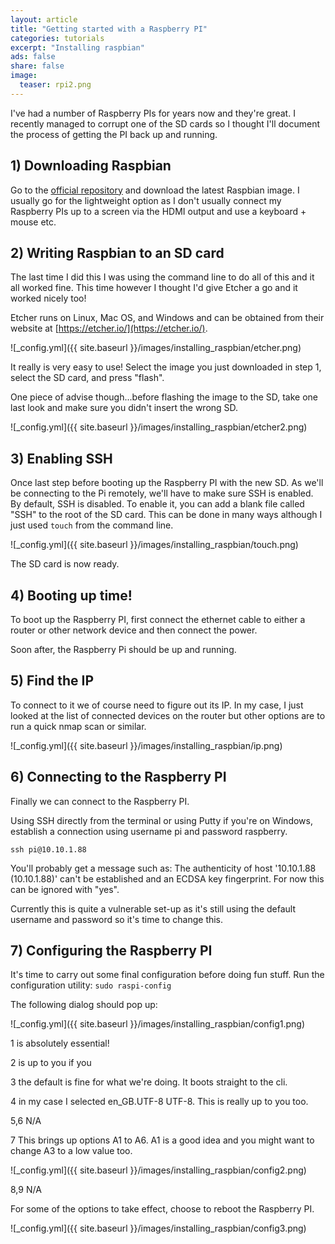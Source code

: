 ```yaml
---
layout: article
title: "Getting started with a Raspberry PI"
categories: tutorials
excerpt: "Installing raspbian"
ads: false
share: false
image:
  teaser: rpi2.png
---
```


I've had a number of Raspberry PIs for years now and they're great. I recently managed to corrupt one of the SD cards so I thought I'll document the process of getting the PI back up and running.

## 1) Downloading Raspbian

Go to the [official repository](https://www.raspberrypi.org/downloads/raspbian/) and download the latest Raspbian image. I usually go for the lightweight option as I don't usually connect my Raspberry PIs up to a screen via the HDMI output and use a keyboard + mouse etc.

## 2) Writing Raspbian to an SD card

The last time I did this I was using the command line to do all of this and it all worked fine. This time however I thought I'd give Etcher a go and it worked nicely too!

Etcher runs on Linux, Mac OS, and Windows and can be obtained from their website at [https://etcher.io/](https://etcher.io/).

![_config.yml]({{ site.baseurl }}/images/installing_raspbian/etcher.png)

It really is very easy to use! Select the image you just downloaded in step 1, select the SD card, and press "flash".

One piece of advise though...before flashing the image to the SD, take one last look and make sure you didn't insert the wrong SD.

![_config.yml]({{ site.baseurl }}/images/installing_raspbian/etcher2.png)

## 3) Enabling SSH

Once last step before booting up the Raspberry PI with the new SD. As we'll be connecting to the Pi remotely, we'll have to make sure SSH is enabled. By default, SSH is disabled. To enable it, you can add a blank file called "SSH" to the root of the SD card. This can be done in many ways although I just used ```touch``` from the command line.

![_config.yml]({{ site.baseurl }}/images/installing_raspbian/touch.png)

The SD card is now ready.


## 4) Booting up time!

To boot up the Raspberry PI, first connect the ethernet cable to either a router or other network device and then connect the power.

Soon after, the Raspberry Pi should be up and running.


## 5) Find the IP

To connect to it we of course need to figure out its IP. In my case, I just looked at the list of connected devices on the router but other options are to run a quick nmap scan or similar.

![_config.yml]({{ site.baseurl }}/images/installing_raspbian/ip.png)


## 6) Connecting to the Raspberry PI

Finally we can connect to the Raspberry PI.

Using SSH directly from the terminal or using Putty if you're on Windows, establish a connection using username pi and password raspberry.

```ssh pi@10.10.1.88```

You'll probably get a message such as: The authenticity of host '10.10.1.88 (10.10.1.88)' can't be established and an ECDSA key fingerprint. For now this can be ignored with "yes".

Currently this is quite a vulnerable set-up as it's still using the default username and password so it's time to change this.

## 7) Configuring the Raspberry PI

It's time to carry out some final configuration before doing fun stuff.
Run the configuration utility: ```sudo raspi-config```

The following dialog should pop up:

![_config.yml]({{ site.baseurl }}/images/installing_raspbian/config1.png)

1 is absolutely essential!

2 is up to you if you

3 the default is fine for what we're doing. It boots straight to the cli.

4 in my case I selected en_GB.UTF-8 UTF-8. This is really up to you too.

5,6 N/A

7 This brings up options A1 to A6. A1 is a good idea and you might want to change A3 to a low value too.

![_config.yml]({{ site.baseurl }}/images/installing_raspbian/config2.png)

8,9 N/A

For some of the options to take effect, choose to reboot the Raspberry PI.

![_config.yml]({{ site.baseurl }}/images/installing_raspbian/config3.png)
